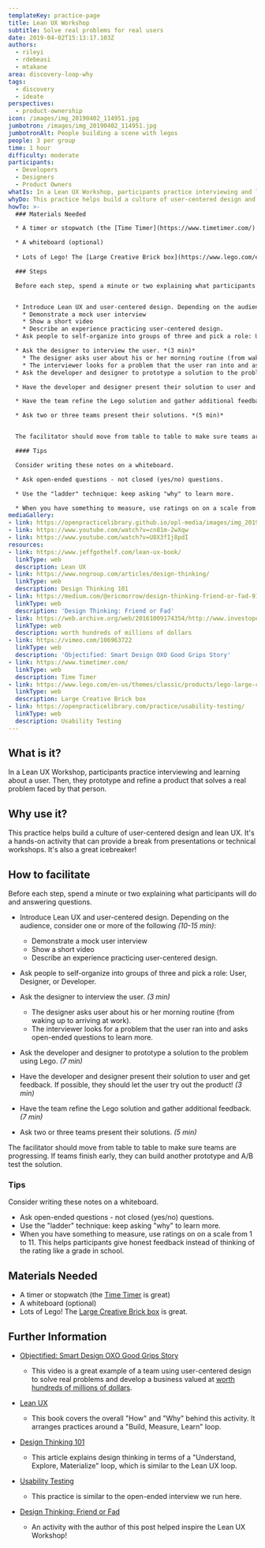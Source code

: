 ```yaml
---
templateKey: practice-page
title: Lean UX Workshop
subtitle: Solve real problems for real users
date: 2019-04-02T15:13:17.103Z
authors:
  - rileyi
  - rdebeasi
  - mtakane
area: discovery-loop-why
tags:
  - discovery
  - ideate
perspectives:
  - product-ownership
icon: /images/img_20190402_114951.jpg
jumbotron: /images/img_20190402_114951.jpg
jumbotronAlt: People building a scene with legos
people: 3 per group
time: 1 hour
difficulty: moderate
participants:
  - Developers
  - Designers
  - Product Owners
whatIs: In a Lean UX Workshop, participants practice interviewing and learning about a user. Then, they prototype and refine a product that solves a real problem faced by that person.
whyDo: This practice helps build a culture of user-centered design and lean UX. It's a hands-on activity that can provide a break from presentations or technical workshops. It's also a great icebreaker!
howTo: >-
  ### Materials Needed

  * A timer or stopwatch (the [Time Timer](https://www.timetimer.com/) is great)

  * A whiteboard (optional)
  
  * Lots of Lego! The [Large Creative Brick box](https://www.lego.com/en-us/themes/classic/products/lego-large-creative-brick-box-10698) is great.

  ### Steps

  Before each step, spend a minute or two explaining what participants will do and answering questions.


  * Introduce Lean UX and user-centered design. Depending on the audience, consider one or more of the following *(10-15 min)*:
    * Demonstrate a mock user interview
    * Show a short video
    * Describe an experience practicing user-centered design.
  * Ask people to self-organize into groups of three and pick a role: User, Designer, or Developer.

  * Ask the designer to interview the user. *(3 min)*
    * The designer asks user about his or her morning routine (from waking up to arriving at work).
    * The interviewer looks for a problem that the user ran into and asks open-ended questions to learn more.
  * Ask the developer and designer to prototype a solution to the problem using Lego. *(7 min)*

  * Have the developer and designer present their solution to user and get feedback. If possible, they should let the user try out the product! *(3 min)*

  * Have the team refine the Lego solution and gather additional feedback. *(7 min)*

  * Ask two or three teams present their solutions. *(5 min)*


  The facilitator should move from table to table to make sure teams are progressing. If teams finish early, they can build another prototype and A/B test the solution.

  #### Tips

  Consider writing these notes on a whiteboard.

  * Ask open-ended questions - not closed (yes/no) questions.

  * Use the "ladder" technique: keep asking "why" to learn more.

  * When you have something to measure, use ratings on on a scale from 1 to 11. This helps participants give honest feedback instead of thinking of the rating like a grade in school.
mediaGallery:
- link: https://openpracticelibrary.github.io/opl-media/images/img_20190402_114951.jpg
- link: https://www.youtube.com/watch?v=cn81m-2wXqw
- link: https://www.youtube.com/watch?v=U8X3fIj8pdI
resources:
- link: https://www.jeffgothelf.com/lean-ux-book/
  linkType: web
  description: Lean UX
- link: https://www.nngroup.com/articles/design-thinking/
  linkType: web
  description: Design Thinking 101
- link: https://medium.com/@ericmorrow/design-thinking-friend-or-fad-91a867dfe157
  linkType: web
  description: 'Design Thinking: Friend or Fad'
- link: https://web.archive.org/web/20161009174354/http://www.investopedia.com/stock-analysis/2010/helen-of-troys-winning-acquisitions-hele-npk-lcut-nc-jah0706.aspx
  linkType: web
  description: worth hundreds of millions of dollars
- link: https://vimeo.com/106963722
  linkType: web
  description: 'Objectified: Smart Design OXO Good Grips Story'
- link: https://www.timetimer.com/
  linkType: web
  description: Time Timer
- link: https://www.lego.com/en-us/themes/classic/products/lego-large-creative-brick-box-10698
  linkType: web
  description: Large Creative Brick box
- link: https://openpracticelibrary.com/practice/usability-testing/
  linkType: web
  description: Usability Testing
---
```

## What is it?

In a Lean UX Workshop, participants practice interviewing and learning about a user. Then, they prototype and refine a product that solves a real problem faced by that person.

## Why use it?

This practice helps build a culture of user-centered design and lean UX. It's a hands-on activity that can provide a break from presentations or technical workshops. It's also a great icebreaker!

## How to facilitate

Before each step, spend a minute or two explaining what participants will do and answering questions.

* Introduce Lean UX and user-centered design. Depending on the audience, consider one or more of the following *(10-15 min)*:

  * Demonstrate a mock user interview
  * Show a short video
  * Describe an experience practicing user-centered design.
* Ask people to self-organize into groups of three and pick a role: User, Designer, or Developer.
* Ask the designer to interview the user. *(3 min)*

  * The designer asks user about his or her morning routine (from waking up to arriving at work).
  * The interviewer looks for a problem that the user ran into and asks open-ended questions to learn more.
* Ask the developer and designer to prototype a solution to the problem using Lego. *(7 min)*
* Have the developer and designer present their solution to user and get feedback. If possible, they should let the user try out the product! *(3 min)*
* Have the team refine the Lego solution and gather additional feedback. *(7 min)*
* Ask two or three teams present their solutions. *(5 min)*

The facilitator should move from table to table to make sure teams are progressing. If teams finish early, they can build another prototype and A/B test the solution.

### Tips

Consider writing these notes on a whiteboard.

* Ask open-ended questions - not closed (yes/no) questions.
* Use the "ladder" technique: keep asking "why" to learn more.
* When you have something to measure, use ratings on on a scale from 1 to 11. This helps participants give honest feedback instead of thinking of the rating like a grade in school.

## Materials Needed

* A timer or stopwatch (the [Time Timer](https://www.timetimer.com/) is great)
* A whiteboard (optional)
* Lots of Lego! The [Large Creative Brick box](https://www.lego.com/en-us/themes/classic/products/lego-large-creative-brick-box-10698) is great.

## Further Information

* [Objectified: Smart Design OXO Good Grips Story](https://vimeo.com/106963722)

  * This video is a great example of a team using user-centered design to solve real problems and develop a business valued at [worth hundreds of millions of dollars](https://web.archive.org/web/20161009174354/http://www.investopedia.com/stock-analysis/2010/helen-of-troys-winning-acquisitions-hele-npk-lcut-nc-jah0706.aspx).
* [Lean UX](https://www.jeffgothelf.com/lean-ux-book/)

  * This book covers the overall "How" and "Why" behind this activity. It arranges practices around a "Build, Measure, Learn" loop.
* [Design Thinking 101](https://www.nngroup.com/articles/design-thinking/)

  * This article explains design thinking in terms of a "Understand, Explore, Materialize" loop, which is similar to the Lean UX loop.
* [Usability Testing](https://openpracticelibrary.com/practice/usability-testing/)

  * This practice is similar to the open-ended interview we run here.
* [Design Thinking: Friend or Fad](https://medium.com/@ericmorrow/design-thinking-friend-or-fad-91a867dfe157)

  * An activity with the author of this post helped inspire the Lean UX Workshop!
